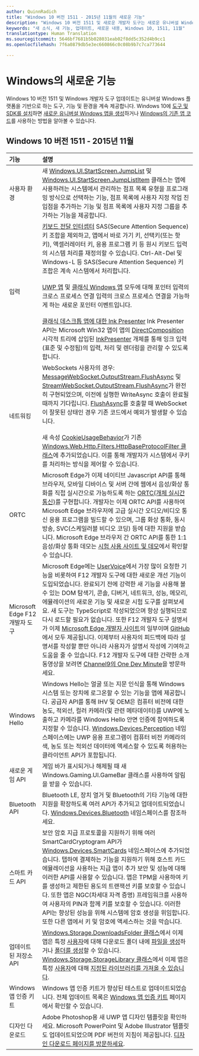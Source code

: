 ```yaml
---
author: QuinnRadich
title: "Windows 10 버전 1511 - 2015년 11월의 새로운 기능"
description: "Windows 10 버전 1511 및 새로운 개발자 도구는 새로운 유니버설 Windows 플랫폼을 기반으로 하는 도구, 기능 및 환경을 제공합니다."
keywords: "새 소식, 새 기능, 업데이트, 새로운 내용, Windows 10, 1511, 11월"
translationtype: Human Translation
ms.sourcegitcommit: 5646bf7681b5b028031eab02f8dd5c352d4b9cc1
ms.openlocfilehash: 7f6a0879db5e3ec660866c0c08b9b7c7ca773644

---
```


# Windows의 새로운 기능

Windows 10 버전 1511 및 Windows 개발자 도구 업데이트는 유니버설 Windows 플랫폼을 기반으로 하는 도구, 기능 및 환경을 계속 제공합니다. Windows 10에 [도구 및 SDK를 설치](http://go.microsoft.com/fwlink/?LinkId=821431)하면 [새로운 유니버설 Windows 앱을 생성](https://msdn.microsoft.com/library/windows/apps/bg124288)하거나 [Windows의 기존 앱 코드](https://msdn.microsoft.com/library/windows/apps/mt238321)를 사용하는 방법을 알아볼 수 있습니다.

## Windows 10 버전 1511 - 2015년 11월

기능 | 설명
 :---- | :----
 사용자 환경 | 새 [Windows.UI.StartScreen.JumpList](https://msdn.microsoft.com/library/windows/apps/windows.ui.startscreen.aspx) 및 [Windows.UI.StartScreen.JumpListItem](https://msdn.microsoft.com/library/windows/apps/windows.ui.startscreen.aspx) 클래스는 앱에 사용하려는 시스템에서 관리하는 점프 목록 유형을 프로그래밍 방식으로 선택하는 기능, 점프 목록에 사용자 지정 작업 진입점을 추가하는 기능 및 점프 목록에 사용자 지정 그룹을 추가하는 기능을 제공합니다.
 입력 | [키보드 전달 인터셉터](https://msdn.microsoft.com/library/windows/apps/windows.ui.input.keyboarddeliveryinterceptor.aspx) SAS(Secure Attention Sequence) 키 조합을 제외하고, 앱에서 바로 가기 키, 선택키(또는 핫 키), 액셀러레이터 키, 응용 프로그램 키 등 원시 키보드 입력의 시스템 처리를 재정의할 수 있습니다. Ctrl-Alt-Del 및 Windows-L 등 SAS(Secure Attention Sequence) 키 조합은 계속 시스템에서 처리합니다. <br /><br />[UWP 앱](https://msdn.microsoft.com/library/windows/apps/windows.ui.core.corewindow.aspx) 및 [클래식 Windows 앱](https://msdn.microsoft.com/library/windows/desktop/hh454903(v=vs.85).aspx) 모두에 대해 포인터 입력의 크로스 프로세스 연결 입력의 크로스 프로세스 연결을 가능하게 하는 새로운 포인터 이벤트입니다. <br /><br />[클래식 데스크톱 앱에 대한 Ink Presenter](https://msdn.microsoft.com/library/windows/desktop/mt622165(v=vs.85).aspx) Ink Presenter API는 Microsoft Win32 앱이 앱의 [DirectComposition](https://msdn.microsoft.com/library/windows/desktop/hh437371(v=vs.85).aspx) 시각적 트리에 삽입된 [InkPresenter](https://msdn.microsoft.com/library/windows/desktop/windows.ui.input.inking.inkpresenter.aspx) 개체를 통해 잉크 입력(표준 및 수정됨)의 입력, 처리 및 렌더링을 관리할 수 있도록 합니다.
네트워킹 | WebSockets 사용자의 경우: [MessageWebSocket.OutputStream.FlushAsync](https://msdn.microsoft.com/library/windows/apps/windows.storage.streams.datawriter.flushasync.aspx) 및 [StreamWebSocket.OutputStream.FlushAsync](https://msdn.microsoft.com/library/windows/apps/windows.storage.streams.datawriter.flushasync.aspx)가 완전히 구현되었으며, 이전에 실행한 WriteAsync 호출이 완료될 때까지 기다립니다. [FlushAsync](https://msdn.microsoft.com/library/windows/apps/windows.storage.streams.datawriter.flushasync.aspx)를 호출할 때 WebSocket이 잘못된 상태인 경우 기존 코드에서 예외가 발생할 수 있습니다. <br /><br />새 속성 [CookieUsageBehavior](https://msdn.microsoft.com/library/windows/apps/windows.web.http.filters.httpbaseprotocolfilter.aspx)가 기존 [Windows.Web.Http.Filters.HttpBaseProtocolFilter 클래스](https://msdn.microsoft.com/library/windows/apps/windows.web.http.filters.httpbaseprotocolfilter.aspx)에 추가되었습니다. 이를 통해 개발자가 시스템에서 쿠키를 처리하는 방식을 제어할 수 있습니다.
ORTC | Microsoft Edge가 이제 네이티브 Javascript API를 통해 브라우저, 모바일 디바이스 및 서버 간에 웹에서 음성/화상 통화를 직접 실시간으로 가능하도록 하는 [ORTC(개체 실시간 통신)](https://msdn.microsoft.com/library/mt433097(v=vs.85).aspx)를 구현합니다. 개발자는 이제 ORTC API를 사용하여 Microsoft Edge 브라우저에 고급 실시간 오디오/비디오 통신 응용 프로그램을 빌드할 수 있으며, 그룹 화상 통화, 동시 방송, SVC(스케일러블 비디오 코딩) 등에 대한 지원을 받습니다. Microsoft Edge 브라우저 간 ORTC API를 통한 1:1 음성/화상 통화 데모는 [시험 사용 사이트 및 데모](https://developer.microsoft.com/microsoft-edge/testdrive/demos/ortcdemo/)에서 확인할 수 있습니다.
Microsoft Edge F12 개발자 도구 | Microsoft Edge에는 [UserVoice](https://wpdev.uservoice.com/forums/257854-microsoft-edge-developer)에서 가장 많이 요청한 기능을 비롯하여 F12 개발자 도구에 대한 새로운 개선 기능이 도입되었습니다. 완료되기 전에 강력한 새 기능을 사용해 볼 수 있는 DOM 탐색기, 콘솔, 디버거, 네트워크, 성능, 메모리, 에뮬레이션의 새로운 기능 및 새로운 시험 도구를 살펴보세요. 새 도구는 TypeScript로 작성되었으며 항상 실행되므로 다시 로드할 필요가 없습니다. 또한 F12 개발자 도구 설명서가 이제 [Microsoft Edge 개발자 사이트](https://developer.microsoft.com/microsoft-edge/)의 일부이며 [GitHub](https://github.com/MicrosoftEdge/MicrosoftEdge-Documentation)에서 모두 제공됩니다. 이제부터 사용자의 피드백에 따라 설명서를 작성할 뿐만 아니라 사용자가 설명서 작성에 기여하고 도움을 줄 수 있습니다. F12 개발자 도구에 대한 간략한 소개 동영상을 보려면 [Channel9의 One Dev Minute](https://channel9.msdn.com/Blogs/One-Dev-Minute/Microsoft-Edge-F12-tools)을 방문하세요.
Windows Hello | Windows Hello는 얼굴 또는 지문 인식을 통해 Windows 시스템 또는 장치에 로그온할 수 있는 기능을 앱에 제공합니다. 공급자 API를 통해 IHV 및 OEM은 컴퓨터 비전에 대한 농도, 적외선, 컬러 카메라(및 관련 메타데이터)를 UWP에 노출하고 카메라를 Windows Hello 안면 인증에 참여하도록 지정할 수 있습니다. [Windows.Devices.Perception](https://msdn.microsoft.com/library/windows/apps/windows.devices.perception.aspx) 네임스페이스에는 UWP 응용 프로그램이 컴퓨터 비전 카메라의 색, 농도 또는 적외선 데이터에 액세스할 수 있도록 허용하는 클라이언트 API가 포함됩니다.
새로운 게임 API | 게임 바가 표시되거나 해제될 때 새 Windows.Gaming.UI.GameBar 클래스를 사용하여 알림을 받을 수 있습니다.
Bluetooth API | Bluetooth LE, 장치 열거 및 Bluetooth의 기타 기능에 대한 지원을 확장하도록 여러 API가 추가되고 업데이트되었습니다. [Windows.Devices.Bluetooth](https://msdn.microsoft.com/library/windows/apps/windows.devices.bluetooth.aspx) 네임스페이스를 참조하세요.
스마트 카드 API | 보안 암호 지급 프로토콜을 지원하기 위해 여러 SmartCardCryptogram API가 [Windows.Devices.SmartCards](https://msdn.microsoft.com/library/windows/apps/windows.devices.smartcards.aspx) 네임스페이스에 추가되었습니다. 탭하여 결제하는 기능을 지원하기 위해 호스트 카드 에뮬레이션을 사용하는 지급 앱이 추가 보안 및 성능에 대해 이러한 API를 사용할 수 있습니다. 앱은 TPM을 사용하여 키를 생성하고 제한된 용도의 트랜잭션 키를 보호할 수 있습니다. 또한 앱은 NGC(차세대 자격 증명) 프레임워크를 사용하여 사용자의 PIN과 함께 키를 보호할 수 있습니다. 이러한 API는 향상된 성능을 위해 시스템에 암호 생성을 위임합니다. 또한 다른 앱에서 키 및 암호에 액세스하는 것을 막습니다.
업데이트된 저장소 API | [Windows.Storage.DownloadsFolder 클래스](https://msdn.microsoft.com/library/windows/apps/windows.storage.downloadsfolder.aspx)에서 이제 앱은 특정 [사용자](https://msdn.microsoft.com/library/windows/apps/windows.system.user.aspx)에 대해 다운로드 폴더 내에 [파일을 생성](https://msdn.microsoft.com/library/windows/apps/windows.storage.downloadsfolder.createfileforuserasync.aspx)하거나 [폴더를 생성](https://msdn.microsoft.com/library/windows/apps/windows.storage.downloadsfolder.createfolderforuserasync.aspx)할 수 있습니다. [Windows.Storage.StorageLibrary 클래스](https://msdn.microsoft.com/library/windows/apps/windows.storage.storagelibrary.aspx)에서 이제 앱은 특정 [사용자](https://msdn.microsoft.com/library/windows/apps/windows.system.user.aspx)에 대해 [지정된 라이브러리를 가져올 수 있습니다](https://msdn.microsoft.com/library/windows/apps/windows.storage.storagelibrary.getlibraryforuserasync.aspx).
Windows 앱 인증 키트 | Windows 앱 인증 키트가 향상된 테스트로 업데이트되었습니다. 전체 업데이트 목록은 [Windows 앱 인증 키트](https://developer.microsoft.com/windows/develop/app-certification-kit) 페이지에서 확인할 수 있습니다.
디자인 다운로드 | Adobe Photoshop용 새 UWP 앱 디자인 템플릿을 확인하세요. Microsoft PowerPoint 및 Adobe Illustrator 템플릿도 업데이트되었으며 PDF 버전의 지침이 제공됩니다. [디자인 다운로드 페이지를 방문하세요](https://developer.microsoft.com/windows/design/assets).



<!--HONumber=Aug16_HO4-->



